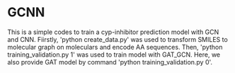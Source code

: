 # GCNN
This is a simple codes to train a cyp-inhibitor prediction model with GCN and CNN.
Fiirstly, 'python create_data.py' was used to transform SMILES to molecular graph on moleculars and encode AA sequences.
Then, 'python training_validation.py 1' was used to train model with GAT_GCN. Here, we also provide GAT model by command 'python training_validation.py 0'.
